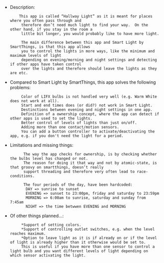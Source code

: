  *	Description:
 
            This app is called “Hallway Light” as it is meant for places where you often pass through and 
             therefore don’t need much light to find your way.  On the other hand, if you stay in the room a
             little bit longer, you would probably like to have more light.
             		
             The main difference between this app and Smart Light by SmartThings, is that this app allows
             you to control the lights in more ways, like the minimum and maximum levels of light
             depending on evening/morning and night settings and detecting if other apps have taken control
             over the lights and therefore should leave the lights as they are etc.
             
 *	Compared to Smart Light by SmartThings, this app solves the following problems:
 
             Color of LIFX bulbs is not handled very well (e.g. Warm White does not work at all).
             Start and end times does (or did?) not work in Smart Light.
             Destinctions between evening and night settings in one app.
             Definition of a ownership concept, where the app can detect if other apps is used to set the lights.
             Better control of levels of lights than just on/off.
             Adding more than one contact/motion sensors.
             You can add a button controller to activate/deactivating the app, e.g. if you don't need the light for a period.

* Limitations and missing things:

            The way the app checks for ownership, is by checking whether the bulbs level has changed or not. 
            The reason for doing it that way and not by atomic-state, is that groovy on smartthings, doesn’t really
            support threading and therefore very often lead to race-conditions.
            
            The four periods of the day, have been hardcoded:
             DAY => sunrise to sunset
             EVENING => sunset to 23:00pm, friday and saturday to 23:59pm
             MORNING => 6:00am to sunrise, saturday and sunday from 7:45am
             NIGHT => the time betwwen EVENING and MORNING

 * Of other things planned…:

            *Support of setting colors.
            *Support of controlling outlet switches, e.g. when the level reaches maximum.
            *Option to leave light as it is if already on or if the level of light is already higher than it otherwise would be set to. 
            This is useful if you have more than one sensor to control a light bulb and you want different levels of light depending on which sensor activating the light.
